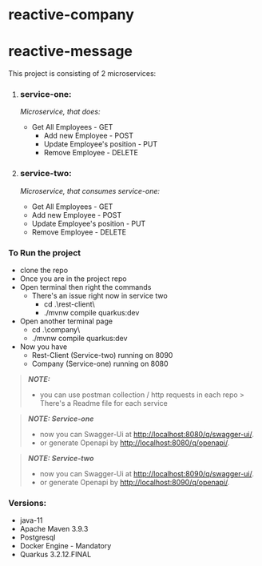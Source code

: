 # reactive-company
# reactive-message

This project is consisting of 2 microservices:

1. ### **service-one**:

    _Microservice, that does:_
    * Get All Employees - GET
      * Add new Employee - POST
      * Update Employee's position - PUT
      * Remove Employee - DELETE

2. ### **service-two**:
   _Microservice, that consumes service-one:_
     * Get All Employees - GET
     * Add new Employee - POST
     * Update Employee's position - PUT
     * Remove Employee - DELETE

### To Run the project
* clone the repo
* Once you are in the project repo
* Open terminal then right the commands
  * There's an issue right now in service two
      * cd .\rest-client\
      * ./mvnw compile quarkus:dev
* Open another terminal page
    * cd .\company\
    * ./mvnw compile quarkus:dev
* Now you have
    * Rest-Client (Service-two) running on 8090
    * Company (Service-one) running on 8080

> **_NOTE:_**
> * you can use postman collection / http requests in each repo
    > There's a Readme file for each service

> **_NOTE: Service-one_**
> * now you can Swagger-Ui at <http://localhost:8080/q/swagger-ui/>.
> * or generate Openapi by <http://localhost:8080/q/openapi/>.


> **_NOTE: Service-two_**
> * now you can Swagger-Ui at <http://localhost:8090/q/swagger-ui/>.
> * or generate Openapi by <http://localhost:8090/q/openapi/>.


### Versions:
* java-11
* Apache Maven 3.9.3
* Postgresql
* Docker Engine - Mandatory
* Quarkus 3.2.12.FINAL
